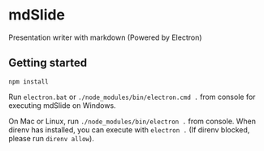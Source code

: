 # mdSlide

Presentation writer with markdown (Powered by Electron)

## Getting started

```
npm install
```

Run `electron.bat` or `./node_modules/bin/electron.cmd .` from console for executing mdSlide on Windows.

On Mac or Linux, run `./node_modules/bin/electron .` from console. When direnv has installed, you can execute with `electron .` (If direnv blocked, please run `direnv allow`).
